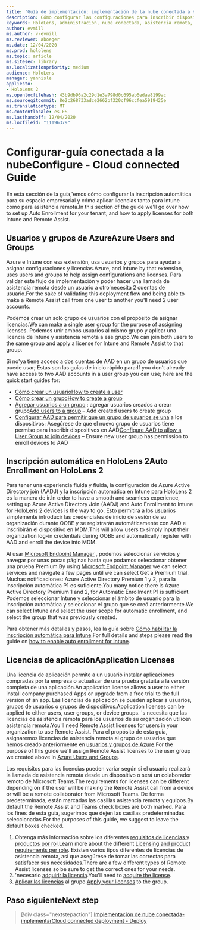 ```yaml
---
title: 'Guía de implementación: implementación de la nube conectada a HoloLens 2 a escala con asistencia remota-configurar'
description: Cómo configurar las configuraciones para inscribir dispositivos HoloLens en una red conectada en la nube
keywords: HoloLens, administración, nube conectada, asistencia remota, AAD, Azure AD, MDM, administración de dispositivos móviles
author: evmill
ms.author: v-evmill
ms.reviewer: aboeger
ms.date: 12/04/2020
ms.prod: hololens
ms.topic: article
ms.sitesec: library
ms.localizationpriority: medium
audience: HoloLens
manager: yannisle
appliesto:
- HoloLens 2
ms.openlocfilehash: 43b9db96a2c29d1e3a798d0c695ab6edaa8199ac
ms.sourcegitcommit: 8e2c268733adce2662bf320cf96ccfea5919425e
ms.translationtype: MT
ms.contentlocale: es-ES
ms.lasthandoff: 12/04/2020
ms.locfileid: "11196379"
---
```

# <span data-ttu-id="bf789-104">Configurar-guía conectada a la nube</span><span class="sxs-lookup"><span data-stu-id="bf789-104">Configure - Cloud connected Guide</span></span>

<span data-ttu-id="bf789-105">En esta sección de la guía,&#39;emos cómo configurar la inscripción automática para su espacio empresarial y cómo aplicar licencias tanto para Intune como para asistencia remota.</span><span class="sxs-lookup"><span data-stu-id="bf789-105">In this section of the guide we&#39;ll go over how to set up Auto Enrollment for your tenant, and how to apply licenses for both Intune and Remote Assist.</span></span>

## <span data-ttu-id="bf789-106">Usuarios y grupos de Azure</span><span class="sxs-lookup"><span data-stu-id="bf789-106">Azure Users and Groups</span></span>

<span data-ttu-id="bf789-107">Azure e Intune con esa extensión, usa usuarios y grupos para ayudar a asignar configuraciones y licencias.</span><span class="sxs-lookup"><span data-stu-id="bf789-107">Azure, and Intune by that extension, uses users and groups to help assign configurations and licenses.</span></span> <span data-ttu-id="bf789-108">Para validar este flujo de implementación y poder hacer una llamada de asistencia remota desde un usuario a otro&#39;necesita 2 cuentas de usuario.</span><span class="sxs-lookup"><span data-stu-id="bf789-108">For the sake of validating this deployment flow and being able to make a Remote Assist call from one user to another you&#39;ll need 2 user accounts.</span></span>

<span data-ttu-id="bf789-109">Podemos crear un solo grupo de usuarios con el propósito de asignar licencias.</span><span class="sxs-lookup"><span data-stu-id="bf789-109">We can make a single user group for the purpose of assigning licenses.</span></span> <span data-ttu-id="bf789-110">Podemos unir ambos usuarios al mismo grupo y aplicar una licencia de Intune y asistencia remota a ese grupo.</span><span class="sxs-lookup"><span data-stu-id="bf789-110">We can join both users to the same group and apply a license for Intune and Remote Assist to that group.</span></span>

<span data-ttu-id="bf789-111">Si no&#39;ya tiene acceso a dos cuentas de AAD en un grupo de usuarios que puede usar; Estas son las guías de inicio rápido para:</span><span class="sxs-lookup"><span data-stu-id="bf789-111">If you don&#39;t already have access to two AAD accounts in a user group you can use; here are the quick start guides for:</span></span>

- [<span data-ttu-id="bf789-112">Cómo crear un usuario</span><span class="sxs-lookup"><span data-stu-id="bf789-112">How to create a user</span></span>](https://docs.microsoft.com/mem/intune/fundamentals/quickstart-create-user)
- [<span data-ttu-id="bf789-113">Cómo crear un grupo</span><span class="sxs-lookup"><span data-stu-id="bf789-113">How to create a group</span></span>](https://docs.microsoft.com/mem/intune/fundamentals/quickstart-create-group)
- <span data-ttu-id="bf789-114">[Agregar usuarios a un grupo](https://docs.microsoft.com/azure/active-directory/fundamentals/active-directory-groups-members-azure-portal) : agregar usuarios creados a crear grupo</span><span class="sxs-lookup"><span data-stu-id="bf789-114">[Add users to a group](https://docs.microsoft.com/azure/active-directory/fundamentals/active-directory-groups-members-azure-portal) – Add created users to create group</span></span>
- <span data-ttu-id="bf789-115">[Configurar AAD para permitir que un grupo de usuarios se una](https://docs.microsoft.com/azure/active-directory/devices/azureadjoin-plan#configure-your-device-settings) a los dispositivos: Asegúrese de que el nuevo grupo de usuarios tiene permiso para inscribir dispositivos en AAD</span><span class="sxs-lookup"><span data-stu-id="bf789-115">[Configure AAD to allow a User Group to join devices](https://docs.microsoft.com/azure/active-directory/devices/azureadjoin-plan#configure-your-device-settings) – Ensure new user group has permission to enroll devices to AAD</span></span>

## <span data-ttu-id="bf789-116">Inscripción automática en HoloLens 2</span><span class="sxs-lookup"><span data-stu-id="bf789-116">Auto Enrollment on HoloLens 2</span></span>

<span data-ttu-id="bf789-117">Para tener una experiencia fluida y fluida, la configuración de Azure Active Directory join (AADJ) y la inscripción automática en Intune para HoloLens 2 es la manera de ir.</span><span class="sxs-lookup"><span data-stu-id="bf789-117">In order to have a smooth and seamless experience, setting up Azure Active Directory Join (AADJ) and Auto Enrollment to Intune for HoloLens 2 devices is the way to go.</span></span> <span data-ttu-id="bf789-118">Esto permitirá a los usuarios simplemente introducir las credenciales de inicio de sesión de su organización durante OOBE y se registrarán automáticamente con AAD e inscribirán el dispositivo en MDM.</span><span class="sxs-lookup"><span data-stu-id="bf789-118">This will allow users to simply input their organization log-in credentials during OOBE and automatically register with AAD and enroll the device into MDM.</span></span>

<span data-ttu-id="bf789-119">Al usar [Microsoft Endpoint Manager](https://endpoint.microsoft.com/#home) , podemos seleccionar servicios y navegar por unas pocas páginas hasta que podamos seleccionar obtener una prueba Premium.</span><span class="sxs-lookup"><span data-stu-id="bf789-119">By using [Microsoft Endpoint Manager](https://endpoint.microsoft.com/#home) we can select services and navigate a few pages until we can select Get a Premium trial.</span></span> <span data-ttu-id="bf789-120">Muchas notificaciones: Azure Active Directory Premium 1 y 2, para la inscripción automática P1 es suficiente.</span><span class="sxs-lookup"><span data-stu-id="bf789-120">You many notice there is Azure Active Directory Premium 1 and 2, for Automatic Enrollment P1 is sufficient.</span></span> <span data-ttu-id="bf789-121">Podemos seleccionar Intune y seleccionar el ámbito de usuario para la inscripción automática y seleccionar el grupo que se creó anteriormente.</span><span class="sxs-lookup"><span data-stu-id="bf789-121">We can select Intune and select the user scope for automatic enrollment, and select the group that was previously created.</span></span>

<span data-ttu-id="bf789-122">Para obtener más detalles y pasos, lea la guía sobre [Cómo habilitar la inscripción automática para Intune](https://docs.microsoft.com/mem/intune/enrollment/quickstart-setup-auto-enrollment).</span><span class="sxs-lookup"><span data-stu-id="bf789-122">For full details and steps please read the guide on [how to enable auto enrollment for Intune](https://docs.microsoft.com/mem/intune/enrollment/quickstart-setup-auto-enrollment).</span></span>

## <span data-ttu-id="bf789-123">Licencias de aplicación</span><span class="sxs-lookup"><span data-stu-id="bf789-123">Application Licenses</span></span>

<span data-ttu-id="bf789-124">Una licencia de aplicación permite a un usuario instalar aplicaciones compradas por la empresa o actualizar de una prueba gratuita a la versión completa de una aplicación.</span><span class="sxs-lookup"><span data-stu-id="bf789-124">An application license allows a user to either install company purchased Apps or upgrade from a free trial to the full version of an app.</span></span> <span data-ttu-id="bf789-125">Las licencias de aplicación se pueden aplicar a usuarios, grupos de usuarios o grupos de dispositivos.</span><span class="sxs-lookup"><span data-stu-id="bf789-125">Application licenses can be applied to either users, user groups, or device groups.</span></span> <span data-ttu-id="bf789-126">&#39;s necesita que las licencias de asistencia remota para los usuarios de su organización utilicen asistencia remota.</span><span class="sxs-lookup"><span data-stu-id="bf789-126">You&#39;ll need Remote Assist licenses for users in your organization to use Remote Assist.</span></span> <span data-ttu-id="bf789-127">Para el propósito de esta guía, asignaremos licencias de asistencia remota al grupo de usuarios que hemos creado anteriormente en [usuarios y grupos de Azure](hololens2-cloud-connected-configure.md#azure-users-and-groups).</span><span class="sxs-lookup"><span data-stu-id="bf789-127">For the purpose of this guide we'll assign Remote Assist licenses to the user group we created above in [Azure Users and Groups](hololens2-cloud-connected-configure.md#azure-users-and-groups).</span></span>

<span data-ttu-id="bf789-128">Los requisitos para las licencias pueden variar según si el usuario realizará la llamada de asistencia remota desde un dispositivo o será un colaborador remoto de Microsoft Teams.</span><span class="sxs-lookup"><span data-stu-id="bf789-128">The requirements for licenses can be different depending on if the user will be making the Remote Assist call from a device or will be a remote collaborator from Microsoft Teams.</span></span> <span data-ttu-id="bf789-129">De forma predeterminada, están marcadas las casillas asistencia remota y equipos.</span><span class="sxs-lookup"><span data-stu-id="bf789-129">By default the Remote Assist and Teams check boxes are both marked.</span></span> <span data-ttu-id="bf789-130">Para los fines de esta guía, sugerimos que dejen las casillas predeterminadas seleccionadas.</span><span class="sxs-lookup"><span data-stu-id="bf789-130">For the purposes of this guide, we suggest to leave the default boxes checked.</span></span>

1. <span data-ttu-id="bf789-131">Obtenga más información sobre los diferentes [requisitos de licencias y productos por rol](https://docs.microsoft.com/dynamics365/mixed-reality/remote-assist/requirements#licensing-and-product-requirements-per-role).</span><span class="sxs-lookup"><span data-stu-id="bf789-131">Learn more about the different [Licensing and product requirements per role](https://docs.microsoft.com/dynamics365/mixed-reality/remote-assist/requirements#licensing-and-product-requirements-per-role).</span></span> <span data-ttu-id="bf789-132">Existen varios tipos diferentes de licencias de asistencia remota, así que asegúrese de tomar las correctas para satisfacer sus necesidades.</span><span class="sxs-lookup"><span data-stu-id="bf789-132">There are a few different types of Remote Assist licenses so be sure to get the correct ones for your needs.</span></span>
2. <span data-ttu-id="bf789-133">&#39;necesario [adquirir la licencia](https://docs.microsoft.com/dynamics365/mixed-reality/remote-assist/buy-remote-assist).</span><span class="sxs-lookup"><span data-stu-id="bf789-133">You&#39;ll need to [acquire the license](https://docs.microsoft.com/dynamics365/mixed-reality/remote-assist/buy-remote-assist).</span></span>
3. <span data-ttu-id="bf789-134">[Aplicar las licencias](https://docs.microsoft.com/dynamics365/mixed-reality/remote-assist/deploy-remote-assist) al grupo.</span><span class="sxs-lookup"><span data-stu-id="bf789-134">[Apply your licenses](https://docs.microsoft.com/dynamics365/mixed-reality/remote-assist/deploy-remote-assist) to the group.</span></span>

## <span data-ttu-id="bf789-135">Paso siguiente</span><span class="sxs-lookup"><span data-stu-id="bf789-135">Next step</span></span>

> [!div class="nextstepaction"]
> [<span data-ttu-id="bf789-136">Implementación de nube conectada-implementar</span><span class="sxs-lookup"><span data-stu-id="bf789-136">Cloud connected deployment - Deploy</span></span>](hololens2-cloud-connected-deploy.md)